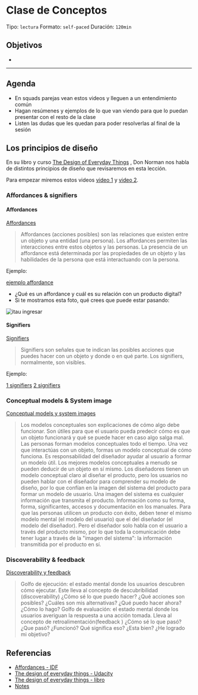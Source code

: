 # Clase de Conceptos

Tipo: `lectura`
Formato: `self-paced`
Duración: `120min`

## Objetivos

-

***

## Agenda

- En squads parejas vean estos videos y lleguen a un entendimiento común
- Hagan resúmenes y ejemplos de lo que van viendo para que lo puedan presentar
  con el resto de la clase
- Listen las dudas que les quedan para poder resolverlas al final de la sesión

## Los principios de diseño

En su libro y curso [The Design of Everyday Things](http://udacity.com/courses/design101)
, Don Norman nos habla de distintos principios de diseño que revisaremos en esta
lección.

Para empezar miremos estos videos [video 1](https://youtu.be/tZkP9evOAtI) y
[video 2](https://youtu.be/tmw1T-xqw5U).

### Affordances & signifiers

#### Affordances

[Affordances](https://youtu.be/a6F0EYCUjcE)

> Affordances (acciones posibles) son las relaciones que existen entre un objeto
y una entidad (una persona). Los affordances permiten las interacciones entre
estos objetos y las personas. La presencia de un affordance está determinada
por las propiedades de un objeto y las habilidades de la persona que está
interactuando con la persona.

Ejemplo:

[ejemplo affordance](https://youtu.be/iDrlD0kGaQo)

- ¿Qué es un affordance y cuál es su relación con un producto digital?
- Si te mostramos esta foto, qué crees que puede estar pasando:

![itau ingresar](https://lh5.googleusercontent.com/zYKvjSGgc6rwLt3Y24VPOlDmyb4C1sTmn2xfboy73HFjbP6FV7t-4xchymGuboRf8qAiOGh0ah_yw4TGsj7YAGjQrWbB_IUe5G6H6cQ1YgwrdN9RmmpiATzCNoYg8CKMD1z8_5jSKRo)

#### Signifiers

[Signifiers](https://youtu.be/ZQ-jirlAoD4)

> Signifiers son señales que te indican las posibles acciones que puedes hacer
con un objeto y donde o en qué parte. Los signifiers, normalmente, son visibles.

Ejemplo:

[1 signifiers](https://youtu.be/gCj1YwBYfQw)
[2 signifiers](https://youtu.be/aYOXN0i9i24)

### Conceptual models & System image

[Conceptual models y system images](https://youtu.be/pAOyWFOFhsg)

> Los modelos conceptuales son explicaciones de cómo algo debe funcionar. Son
útiles para que el usuario pueda predecir cómo es que un objeto funcionará y qué
se puede hacer en caso algo salga mal.
> Las personas forman modelos conceptuales todo el tiempo. Una vez que
interactúas con un objeto, formas un modelo conceptual de cómo funciona. Es
responsabilidad del diseñador ayudar al usuario a formar un modelo útil. Los
mejores modelos conceptuales a menudo se pueden deducir de un objeto en sí
mismo.
> Los diseñadores tienen un modelo conceptual claro al diseñar el producto, pero
los usuarios no pueden hablar con el diseñador para comprender su modelo de
diseño, por lo que confían en la imagen del sistema del producto para formar
un modelo de usuario. Una imagen del sistema es cualquier información que
transmita el producto. Información como su forma, forma, significantes,
accesos y documentación en los manuales.
> Para que las personas utilicen un producto con éxito, deben tener el mismo
modelo mental (el modelo del usuario) que el del diseñador (el modelo del
diseñador). Pero el diseñador solo habla con el usuario a través del producto
mismo, por lo que toda la comunicación debe tener lugar a través de la "imagen
del sistema": la información transmitida por el producto en sí.

### Discoverability & feedback

[Discoverability y feedback](https://youtu.be/313T70aeixc)

> Golfo de ejecución: el estado mental donde los usuarios descubren cómo
ejecutar. Este lleva al concepto de descubribilidad (discoverability) ¿Cómo sé
lo que puedo hacer? ¿Qué acciones son posibles? ¿Cuáles son mis alternativas?
¿Qué puedo hacer ahora? ¿Cómo lo hago?
> Golfo de evaluación: el estado mental donde los usuarios averiguan la
respuesta a una acción tomada. Lleva al concepto de retroalimentación(feedback
) ¿Cómo sé lo que pasó? ¿Que pasó? ¿Funcionó? Qué significa eso? ¿Esta bien?
¿He logrado mi objetivo?

## Referencias

- [Affordances - IDF](https://www.interaction-design.org/literature/topics/affordances)
- [The design of everyday things - Udacity](http://udacity.com/courses/design101)
- [The design of everyday things - libro](https://www.amazon.com/Design-Everyday-Things-Revised-Expanded/dp/0465050654/ref=sr_1_1?ie=UTF8&qid=1518564635&sr=8-1&keywords=design+of+everyday+things)
- [Notes](https://gist.github.com/dideler/8018644)
